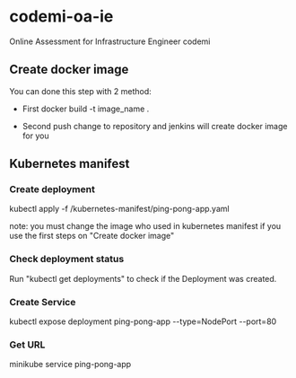 # codemi-oa-ie
Online Assessment for Infrastructure Engineer codemi

## Create docker image 
You can done this step with 2 method:

- First
    docker build -t image_name .
    
- Second
    push change to repository and jenkins will create docker image for you


## Kubernetes manifest

### Create deployment 
kubectl apply -f /kubernetes-manifest/ping-pong-app.yaml

note: you must change the image who used in kubernetes manifest if you use the first steps on "Create docker image"

### Check deployment status
Run "kubectl get deployments" to check if the Deployment was created.

### Create Service
kubectl expose deployment ping-pong-app --type=NodePort --port=80

### Get URL
minikube service ping-pong-app





